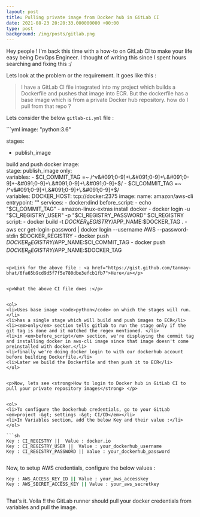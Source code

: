 ```yaml
---
layout: post
title: Pulling private image from Docker hub in GitLab CI
date: 2021-08-23 20:20:33.000000000 +00:00
type: post
background: /img/posts/gitlab.png
---  
```

<p>Hey people ! I'm back this time with a how-to on GitLab CI to make your life easy being DevOps Engineer. I thought of  writing this since I spent hours searching and fixing this :/ </p>
  
  
<p>Lets look at the problem or the requirement. It goes like this :</p>
  
  
> I have a GitLab CI file integrated into my project which builds a Dockerfile and pushes that image into ECR. But the dockerfile has a base image which is from a private Docker hub repository. how do I pull from that repo ?
  
  
<p>Lets consider the below <code>gitlab-ci.yml</code> file :</p>
```yml  
image: "python:3.6"     
                    
stages:                                   
  - publish_image                         

build and push docker image:        
  stage: publish_image
  only:                                   
    variables:
        - $CI_COMMIT_TAG =~ /^v&#091;0-9]+\.&#091;0-9]+\.&#091;0-9]+-&#091;0-9]+\.&#091;0-9]+\.&#091;0-9]+$/ 
        - $CI_COMMIT_TAG =~ /^v&#091;0-9]+\.&#091;0-9]+\.&#091;0-9]+$/     
  variables:
    DOCKER_HOST: tcp://docker:2375
  image: 
    name: amazon/aws-cli
    entrypoint: ""
  services:
    - docker:dind 
  before_script:
    - echo "$CI_COMMIT_TAG"
    - amazon-linux-extras install docker
    - docker login -u "$CI_REGISTRY_USER" -p "$CI_REGISTRY_PASSWORD" $CI_REGISTRY
  script:
    - docker build -t $DOCKER_REGISTRY/$APP_NAME:$DOCKER_TAG .
    - aws ecr get-login-password | docker login --username AWS --password-stdin $DOCKER_REGISTRY 
    - docker push $DOCKER_REGISTRY/$APP_NAME:$CI_COMMIT_TAG
    - docker push $DOCKER_REGISTRY/$APP_NAME:$DOCKER_TAG
```
  
<p>Link for the above file : <a href="https://gist.github.com/tanmay-bhat/6fa65b9cd9d5f7f5e780dbe3efcb1fb7">Here</a></p>
  
  
<p>What the above CI file does :</p>
  
  
<ol>
<li>Uses base image <code>python</code> on which the stages will run.</li>
<li>has a single stage which will build and push images to ECR</li>
<li><em>only</em> section tells gitlab to run the stage only if the git tag is done and it matched the regex mentioned. </li>
<li>in <em>before_script</em> section, we're displaying the commit tag and installing docker in aws-cli image since that image doesn't come preinstalled with docker.</li>
<li>finally we're doing docker login to with our dockerhub account before building Dockerfile.</li>
<li>Later we build the Dockerfile and then push it to ECR</li>
</ol>
 
  
<p>Now, lets see <strong>How to login to Docker hub in GitLab CI to pull your private repository images</strong> </p>
  
  
<ol>
<li>To configure the Dockerhub credentials, go to your GitLab <em>project -&gt; settings -&gt; CI/CD</em></li>
<li>In Variables section, add the below Key and their value :</li>
</ol>
 
```sh
Key : CI_REGISTRY ||  Value : docker.io
Key : CI_REGISTRY_USER ||  Value : your_dockerhub_username
Key : CI_REGISTRY_PASSWORD || Value : your_dockerhub_password
```

<p><!-- wp:image {"id":144,"sizeSlug":"large","linkDestination":"none"} --></p>
<figure class="wp-block-image size-large"><img src="{{ site.baseurl }}/assets/2021/08/image.png" alt="" class="wp-image-144" /></figure>

  
<p>Now, to setup AWS credentials, configure the below values :</p>
  
```sh
Key : AWS_ACCESS_KEY_ID || Value : your_aws_accesskey
Key : AWS_SECRET_ACCESS_KEY || Value : your_aws_secretkey
```
<p><!-- wp:image {"id":147,"sizeSlug":"large","linkDestination":"none"} --></p>
<figure class="wp-block-image size-large"><img src="{{ site.baseurl }}/assets/2021/08/image-1.png" alt="" class="wp-image-147" /></figure>
 
  
<p>That's it.  Voila !! the GitLab runner should pull your docker credentials from variables and pull the image.</p>
  
